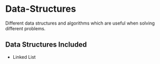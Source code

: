 # Data-Structures
Different data structures and algorithms which are useful when solving different problems.

## Data Structures Included
- Linked List
